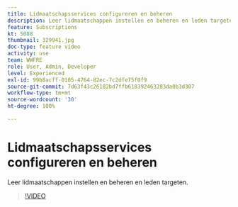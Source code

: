 ```yaml
---
title: Lidmaatschapsservices configureren en beheren
description: Leer lidmaatschappen instellen en beheren en leden targeten.
feature: Subscriptions
kt: 5088
thumbnail: 329941.jpg
doc-type: feature video
activity: use
team: WWFRE
role: User, Admin, Developer
level: Experienced
exl-id: 99b8acff-0105-4764-82ec-7c2dfe75f0f9
source-git-commit: 7d63f43c26182bd7ffb618392463283da0b3d307
workflow-type: tm+mt
source-wordcount: '30'
ht-degree: 100%

---
```


# Lidmaatschapsservices configureren en beheren

Leer lidmaatschappen instellen en beheren en leden targeten.

>[!VIDEO](https://video.tv.adobe.com/v/329941?quality=12)
